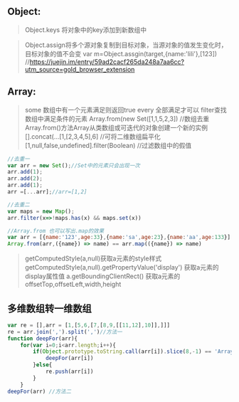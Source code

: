 
## Object:
> Object.keys
> 将对象中的key添加到新数组中

> Object.assign将多个源对象复制到目标对象，当源对象的值发生变化时，目标对象的值不会变
> var m=Object.assgin(target,{name:'lili'},[123])
//https://juejin.im/entry/59ad2cacf265da248a7aa6cc?utm_source=gold_browser_extension
  
 ## Array: 
 > some 数组中有一个元素满足则返回true
 > every 全部满足才可以
 > filter查找数组中满足条件的元素
 > Array.from(new Set([1,1,5,2,3]) //数组去重 Array.from()方法Array从类数组或可迭代的对象创建一个新的实例 
 > [].concat(...[1,[2,3,4,5],6]  //可将二维数组扁平化
 > [1,null,false,undefined].filter(Boolean) //过滤数组中的假值
  
 ```js
 //去重一
 var arr = new Set();//Set中的元素只会出现一次
 arr.add(1);
 arr.add(2);
 arr.add(1);
 arr =[...arr];//arr=[1,2]
 
 //去重二
 var maps = new Map();
 arr.filter(x=>!maps.has(x) && maps.set(x))

//Array.from 也可以写出.map的效果
var arr = [{name:'123',age:33},{name:'sa',age:23},{name:'aa',age:133}]
Array.from(arr,({name}) => name) == arr.map(({name}) => name)
 
 ```
> getComputedStyle(a,null)获取a元素的style样式
> getComputedStyle(a,null).getPropertyValue('display')  获取a元素的display属性值
> a.getBoundingClientRect() 获取a元素的offsetTop,offsetLeft,width,height

## 多维数组转一维数组

```js
var re = [],arr = [1,[5,6,[7,[8,9,[[11,12],10]],]]]
re = arr.join(',').split(',')//方法一
function deepFor(arr){
	for(var i=0;i<arr.length;i++){
		if(Object.prototype.toString.call(arr[i]).slice(8,-1) == 'Array'){
			deepFor(arr[i])
        }else{
			re.push(arr[i])
		}
	}
deepFor(arr) //方法二


```
